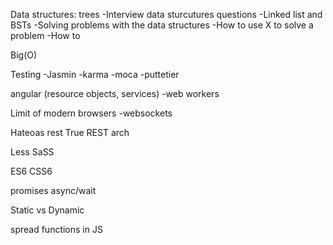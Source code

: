 Data structures: trees
    -Interview data sturcutures questions
    -Linked list and BSTs
    -Solving problems with the data structures
        -How to use X to solve a problem
        -How to 

Big(O)

Testing
    -Jasmin
    -karma
    -moca
    -puttetier


angular (resource objects, services)
    -web workers

Limit of modern browsers
    -websockets

Hateoas rest
True REST arch

Less
SaSS

ES6
CSS6

promises
async/wait

Static vs Dynamic

spread functions in JS